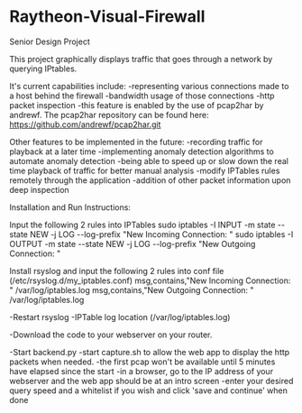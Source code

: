 # Raytheon-Visual-Firewall
Senior Design Project

This project graphically displays traffic that goes through a network by querying IPtables.

It's current capabilities include:
  -representing various connections made to a host behind the firewall
  -bandwidth usage of those connections
  -http packet inspection
    -this feature is enabled by the use of pcap2har by andrewf. The pcap2har repository can be found here: https://github.com/andrewf/pcap2har.git
    
Other features to be implemented in the future:
  -recording traffic for playback at a later time
  -implementing anomaly detection algorithms to automate anomaly detection
  -being able to speed up or slow down the real time playback of traffic for better manual analysis
  -modify IPTables rules remotely through the application
  -addition of other packet information upon deep inspection
  
Installation and Run Instructions:

Input the following 2 rules into IPTables
    sudo iptables -I INPUT -m state --state NEW -j LOG --log-prefix "New Incoming Connection: "
    sudo iptables -I OUTPUT -m state --state NEW -j LOG --log-prefix "New Outgoing Connection: "
    
Install rsyslog and input the following 2 rules into conf file (/etc/rsyslog.d/my_iptables.conf)
    msg,contains,"New Incoming Connection: " /var/log/iptables.log
    msg,contains,"New Outgoing Connection: " /var/log/iptables.log
 
-Restart rsyslog
-IPTable log location (/var/log/iptables.log)

-Download the code to your webserver on your router.

-Start backend.py
-start capture.sh to allow the web app to display the http packets when needed.
    -the first pcap won't be available until 5 minutes have elapsed since the start
  -in a browser, go to the IP address of your webserver and the web app should be at an intro screen
  -enter your desired query speed and a whitelist if you wish and click 'save and continue' when done
